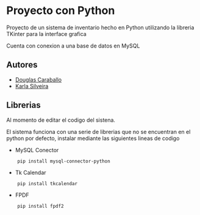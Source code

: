 # Proyecto con Python

Proyecto de un sistema de inventario hecho en Python
utilizando la libreria TKinter para la interface grafica

Cuenta con conexion a una base de datos en MySQL

## Autores

- [Douglas Caraballo](https://github.com/Douglas-Caraballo)
- [Karla Silveira](https://github.com/KarliFran)

## Librerias

Al momento de editar el codigo del sistena.

El sistema funciona con una serie de librerias que no se encuentran en el python por defecto, instalar mediante las siguientes lineas de codigo

- MySQL Conector
```
    pip install mysql-connector-python
```

- Tk Calendar
```
    pip install tkcalendar
```

- FPDF
```
    pip install fpdf2
```
